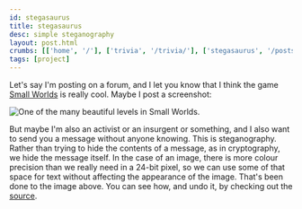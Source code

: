 ```yaml
---
id: stegasaurus
title: stegasaurus
desc: simple steganography
layout: post.html
crumbs: [['home', '/'], ['trivia', '/trivia/'], ['stegasaurus', '/posts/stegasaurus/']]
tags: [project]
---
```



<p class="section">Let's say I'm posting on a forum, and I let you know that I think the game <a href="http://www.rathergood.com/content/small_worlds/small_worlds.swf">Small Worlds</a> is really cool. Maybe I post a screenshot:</p>
<img class="section" id="small-worlds-screenshot" src="{{ get_asset('images/posts/asteroids-steg.png') }}" alt="One of the many beautiful levels in Small Worlds." title="Small Worlds" />
<p class="section">But maybe I'm also an activist or an insurgent or something, and I also want to send you a message without anyone knowing. This is steganography. Rather than trying to hide the contents of a message, as in cryptography, we hide the message itself. In the case of an image, there is more colour precision than we really need in a 24-bit pixel, so we can use some of that space for text without affecting the appearance of the image. That's been done to the image above. You can see how, and undo it, by checking out the <a href="https://github.com/wohanley/stegasaurus">source</a>.</p>
